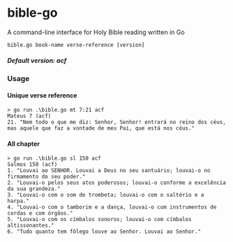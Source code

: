 # bible-go
A command-line interface for Holy Bible reading written in Go

```
bible.go book-name verse-reference [version]
```
##### Default version: acf

### Usage

#### Unique verse reference

```
> go run .\bible.go mt 7:21 acf
Mateus 7 (acf)
21. "Nem todo o que me diz: Senhor, Senhor! entrará no reino dos céus, mas aquele que faz a vontade de meu Pai, que está nos céus."
```

#### All chapter

```
> go run .\bible.go sl 150 acf 
Salmos 150 (acf)
1. "Louvai ao SENHOR. Louvai a Deus no seu santuário; louvai-o no firmamento do seu poder."
2. "Louvai-o pelos seus atos poderosos; louvai-o conforme a excelência da sua grandeza."
3. "Louvai-o com o som de trombeta; louvai-o com o saltério e a harpa."
4. "Louvai-o com o tamborim e a dança, louvai-o com instrumentos de cordas e com órgãos."
5. "Louvai-o com os címbalos sonoros; louvai-o com címbalos altissonantes."
6. "Tudo quanto tem fôlego louve ao Senhor. Louvai ao Senhor."
```
